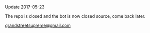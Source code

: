 Update 2017-05-23

The repo is closed and the bot is now closed source, come back later.

grandstreetsupreme@gmail.com
